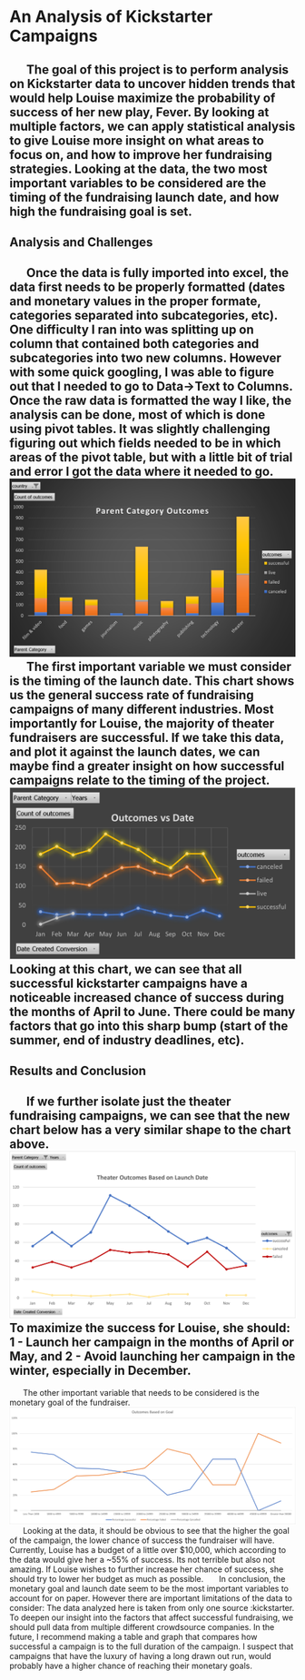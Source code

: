 # An Analysis of Kickstarter Campaigns
&nbsp;&nbsp;&nbsp;&nbsp;&nbsp;&nbsp;The goal of this project is to perform analysis on Kickstarter data to uncover hidden trends that would help Louise maximize the probability of success of her new play, Fever.
By looking at multiple factors, we can apply statistical analysis to give Louise more insight on what areas to focus on, and how to improve her fundraising strategies. Looking at the data, the two most important variables to be considered are the timing of the fundraising launch date, and how high the fundraising goal is set.
---
## Analysis and Challenges
&nbsp;&nbsp;&nbsp;&nbsp;&nbsp;&nbsp;Once the data is fully imported into excel, the data first needs to be properly formatted (dates and monetary values in the proper formate, categories separated into subcategories, etc). One difficulty I ran into was splitting up on column that contained both categories and subcategories into two new columns. However with some quick googling, I was able to figure out that I needed to go to Data->Text to Columns. Once the raw data is formatted the way I like, the analysis can be done, most of which is done using pivot tables. It was slightly challenging figuring out which fields needed to be in which areas of the pivot table, but with a little bit of trial and error I got the data where it needed to go.
![barchart1](barchart1.png)
&nbsp;&nbsp;&nbsp;&nbsp;&nbsp;&nbsp;The first important variable we must consider is the timing of the launch date. This chart shows us the general success rate of fundraising campaigns of many different industries. Most importantly for Louise, the majority of theater fundraisers are successful. If we take this data, and plot it against the launch dates, we can maybe find a greater insight on how successful campaigns relate to the timing of the project.
![linechart1](linechart1.png)
  Looking at this chart, we can see that all successful kickstarter campaigns have a noticeable increased chance of success during the months of April to June. There could be many factors that go into this sharp bump (start of the summer, end of industry deadlines, etc).
---
## Results and Conclusion
&nbsp;&nbsp;&nbsp;&nbsp;&nbsp;&nbsp;If we further isolate just the theater fundraising campaigns, we can see that the new chart below has a very similar shape to the chart above.
  ![Theater_Outcomes_vs_Launch](Theater_Outcomes_vs_Launch.png)
  To maximize the success for Louise, she should: 1 - Launch her campaign in the months of April or May, and 2 - Avoid launching her campaign in the winter, especially in December.
---
&nbsp;&nbsp;&nbsp;&nbsp;&nbsp;&nbsp;The other important variable that needs to be considered is the monetary goal of the fundraiser.
  ![Outcomes_vs_Goals](Outcomes_vs_Goals.png)
&nbsp;&nbsp;&nbsp;&nbsp;&nbsp;&nbsp;Looking at the data, it should be obvious to see that the higher the goal of the campaign, the lower chance of success the fundraiser will have. Currently, Louise has a budget of a little over $10,000, which according to the data would give her a ~55% of success. Its not terrible but also not amazing. If Louise wishes to further increase her chance of success, she should try to lower her budget as much as possible. 
&nbsp;&nbsp;&nbsp;&nbsp;&nbsp;&nbsp;In conclusion, the monetary goal and launch date seem to be the most important variables to account for on paper. However there are important limitations of the data to consider: The data analyzed here is taken from only one source :kickstarter. To deepen our insight into the factors that affect successful fundraising, we should pull data from multiple different crowdsource companies. In the future, I recommend making a table and graph that compares how successful a campaign is to the full duration of the campaign. I suspect that campaigns that have the luxury of having a long drawn out run, would probably have a higher chance of reaching their monetary goals.

